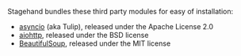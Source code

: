 Stagehand bundles these third party modules for easy of installation:

* [asyncio](https://code.google.com/p/tulip/) (aka Tulip), released under the Apache License 2.0
* [aiohttp](https://github.com/KeepSafe/aiohttp), released under the BSD license
* [BeautifulSoup](http://www.crummy.com/software/BeautifulSoup/), released under the MIT license